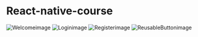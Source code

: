# React-native-course
![Welcomeimage](https://github.com/user-attachments/assets/fb31baac-467d-47fd-86d2-cc9b8e515a61)
![Loginimage](https://github.com/user-attachments/assets/9ce2ee03-7025-4060-89a3-b39cfed39d66)
![Registerimage](https://github.com/user-attachments/assets/4f2404d9-432d-4d6a-afb3-de876ccc7937)
![ReusableButtonimage](https://github.com/user-attachments/assets/43dee327-0951-442f-b120-cd092d384235)



 
